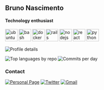 ## Bruno Nascimento
#### Technology enthusiast

<div>
  <img src="https://cdn.jsdelivr.net/gh/devicons/devicon/icons/ubuntu/ubuntu-plain-wordmark.svg" alt="ubuntu" width="40" height="40"/>
  <img src="https://cdn.jsdelivr.net/gh/devicons/devicon/icons/bash/bash-original.svg" alt="bash" width="40" height="40"/>
  <img src="https://cdn.jsdelivr.net/gh/devicons/devicon/icons/docker/docker-original-wordmark.svg" alt="docker" width="40" height="40"/>
  <img src="https://cdn.jsdelivr.net/gh/devicons/devicon/icons/rails/rails-original-wordmark.svg"alt="rails" width="40" height="40"/>
  <img src="https://cdn.jsdelivr.net/gh/devicons/devicon/icons/nodejs/nodejs-original.svg" alt="nodejs" width="40" height="40"/>
  <img src="https://cdn.jsdelivr.net/gh/devicons/devicon/icons/react/react-original-wordmark.svg" alt="react" width="40" height="40" />
  <img src="https://cdn.jsdelivr.net/gh/devicons/devicon/icons/python/python-original-wordmark.svg" alt="python" width="40" height="40" />
</div>

![Profile details](http://github-profile-summary-cards.vercel.app/api/cards/profile-details?username=sunr00t&theme=github_dark)

![Top languages by repo](http://github-profile-summary-cards.vercel.app/api/cards/repos-per-language?username=sunr00t&theme=github_dark)
![Commits per day](http://github-profile-summary-cards.vercel.app/api/cards/productive-time?username=sunr00t&theme=github_dark&utcOffset=8)



### Contact
[![Personal Page](https://img.shields.io/badge/Homepage-000?style=for-the-badge&logo=ghost&logoColor=yellow)](https://www.brunonascimento.dev.br)
[![Twitter](https://img.shields.io/badge/LinkedIn-0077B5?style=for-the-badge&logo=linkedin&logoColor=white)](https://www.linkedin.com/in/bruno-a-nascimento-38033a179)
[![Gmail](https://img.shields.io/badge/Gmail-D14836?style=for-the-badge&logo=gmail&logoColor=white)](mailto:sunr00t@gmail.com)
